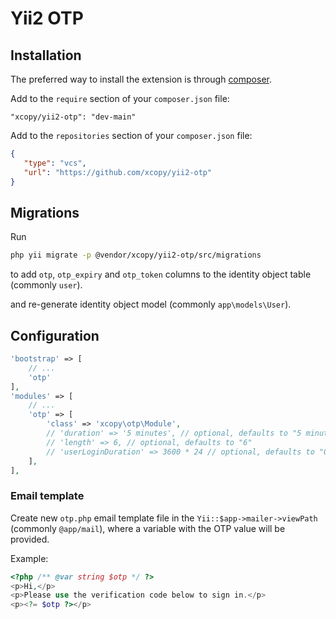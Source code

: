 # Yii2 OTP

## Installation

The preferred way to install the extension is through [composer](http://getcomposer.org/download/).

Add to the `require` section of your `composer.json` file:

```
"xcopy/yii2-otp": "dev-main"
```

Add to the `repositories` section of your `composer.json` file:

```json
{
   "type": "vcs",
   "url": "https://github.com/xcopy/yii2-otp"
}
```

## Migrations

Run

```sh
php yii migrate -p @vendor/xcopy/yii2-otp/src/migrations
```

to add `otp`, `otp_expiry` and `otp_token` columns to the identity object table (commonly `user`).

and re-generate identity object model (commonly `app\models\User`).

## Configuration

```php
'bootstrap' => [
    // ...
    'otp'
],
'modules' => [
    // ...
    'otp' => [
        'class' => 'xcopy\otp\Module',
        // 'duration' => '5 minutes', // optional, defaults to "5 minutes"
        // 'length' => 6, // optional, defaults to "6"
        // 'userLoginDuration' => 3600 * 24 // optional, defaults to "0" (applicable only if \yii\web\User::$enableAutoLogin is set to `true`)
    ],
],
```

### Email template

Create new `otp.php` email template file in the `Yii::$app->mailer->viewPath` (commonly `@app/mail`), where a variable with the OTP value will be provided.

Example:

```php
<?php /** @var string $otp */ ?>
<p>Hi,</p>
<p>Please use the verification code below to sign in.</p>
<p><?= $otp ?></p>
```
